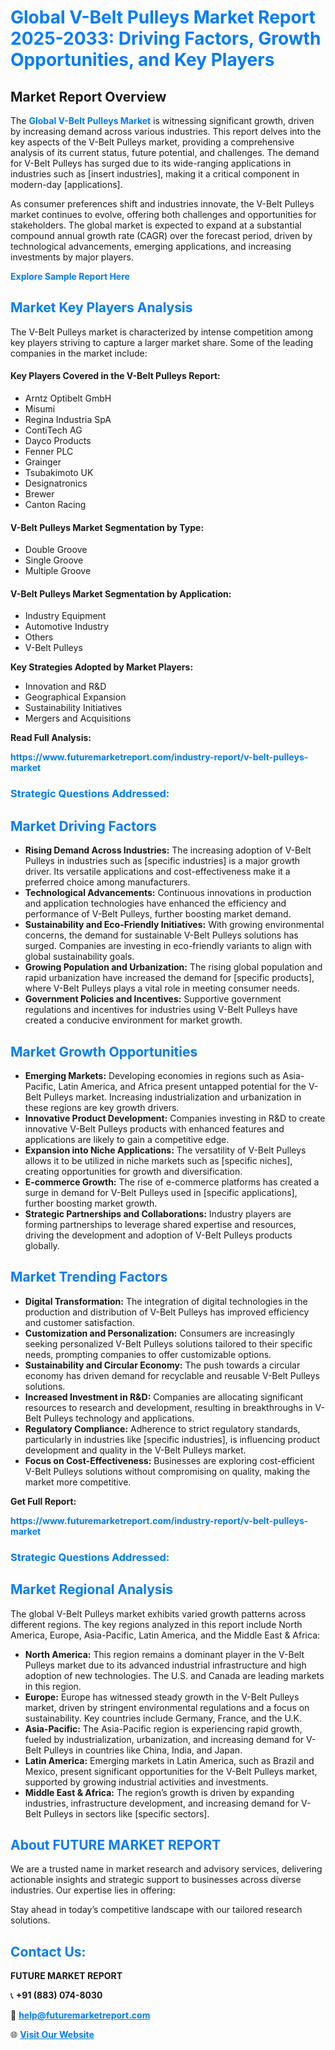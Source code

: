 <h1 style="color: #007BFF;">Global V-Belt Pulleys Market Report 2025-2033: Driving Factors, Growth Opportunities, and Key Players</h1>

<section id="overview">
<h2>Market Report Overview</h2>
<p>The <a href="https://www.futuremarketreport.com/industry-report/v-belt-pulleys-market" style="color: #007BFF; text-decoration: none;"><strong>Global V-Belt Pulleys Market</strong></a> is witnessing significant growth, driven by increasing demand across various industries. This report delves into the key aspects of the V-Belt Pulleys market, providing a comprehensive analysis of its current status, future potential, and challenges. The demand for V-Belt Pulleys has surged due to its wide-ranging applications in industries such as [insert industries], making it a critical component in modern-day [applications].</p>
<p>As consumer preferences shift and industries innovate, the V-Belt Pulleys market continues to evolve, offering both challenges and opportunities for stakeholders. The global market is expected to expand at a substantial compound annual growth rate (CAGR) over the forecast period, driven by technological advancements, emerging applications, and increasing investments by major players.</p>
</section>

<section id="overview">
<p><a href="https://www.futuremarketreport.com/request-sample/reportId=124248" style="color: #007BFF; text-decoration: none;"><strong>Explore Sample Report Here</strong></a></p>
</section>

<section id="key-players">
<h2 style="color: #007BFF;">Market Key Players Analysis</h2>
<p>The V-Belt Pulleys market is characterized by intense competition among key players striving to capture a larger market share. Some of the leading companies in the market include:</p>
<h4>Key Players Covered in the V-Belt Pulleys Report:</h4>
<ul><li>Arntz Optibelt GmbH</li><li>Misumi</li><li>Regina Industria SpA</li><li>ContiTech AG</li><li>Dayco Products</li><li>Fenner PLC</li><li>Grainger</li><li>Tsubakimoto UK</li><li>Designatronics</li><li>Brewer</li><li>Canton Racing</li></ul>
<h4>V-Belt Pulleys Market Segmentation by Type:</h4>
<ul><li>Double Groove</li><li>Single Groove</li><li>Multiple Groove</li></ul>

<h4>V-Belt Pulleys Market Segmentation by Application:</h4>
<ul><li>Industry Equipment</li><li>Automotive Industry</li><li>Others</li><li>V-Belt Pulleys</li></ul>
<p><strong>Key Strategies Adopted by Market Players:</strong></p>
<ul>
<li>Innovation and R&D</li>
<li>Geographical Expansion</li>
<li>Sustainability Initiatives</li>
<li>Mergers and Acquisitions</li>
</ul>
</section>

<section>
<p><strong>Read Full Analysis: </strong></p><a href="https://www.futuremarketreport.com/industry-report/v-belt-pulleys-market" style="color: #007BFF; text-decoration: none;"><strong>https://www.futuremarketreport.com/industry-report/v-belt-pulleys-market</strong></a>
<h3 style="color: #007BFF;">Strategic Questions Addressed:</h3>
</section>

<section id="driving-factors">
<h2 style="color: #007BFF;">Market Driving Factors</h2>
<ul>
<li><strong>Rising Demand Across Industries:</strong> The increasing adoption of V-Belt Pulleys in industries such as [specific industries] is a major growth driver. Its versatile applications and cost-effectiveness make it a preferred choice among manufacturers.</li>
<li><strong>Technological Advancements:</strong> Continuous innovations in production and application technologies have enhanced the efficiency and performance of V-Belt Pulleys, further boosting market demand.</li>
<li><strong>Sustainability and Eco-Friendly Initiatives:</strong> With growing environmental concerns, the demand for sustainable V-Belt Pulleys solutions has surged. Companies are investing in eco-friendly variants to align with global sustainability goals.</li>
<li><strong>Growing Population and Urbanization:</strong> The rising global population and rapid urbanization have increased the demand for [specific products], where V-Belt Pulleys plays a vital role in meeting consumer needs.</li>
<li><strong>Government Policies and Incentives:</strong> Supportive government regulations and incentives for industries using V-Belt Pulleys have created a conducive environment for market growth.</li>
</ul>
</section>

<section id="growth-opportunities">
<h2 style="color: #007BFF;">Market Growth Opportunities</h2>
<ul>
<li><strong>Emerging Markets:</strong> Developing economies in regions such as Asia-Pacific, Latin America, and Africa present untapped potential for the V-Belt Pulleys market. Increasing industrialization and urbanization in these regions are key growth drivers.</li>
<li><strong>Innovative Product Development:</strong> Companies investing in R&D to create innovative V-Belt Pulleys products with enhanced features and applications are likely to gain a competitive edge.</li>
<li><strong>Expansion into Niche Applications:</strong> The versatility of V-Belt Pulleys allows it to be utilized in niche markets such as [specific niches], creating opportunities for growth and diversification.</li>
<li><strong>E-commerce Growth:</strong> The rise of e-commerce platforms has created a surge in demand for V-Belt Pulleys used in [specific applications], further boosting market growth.</li>
<li><strong>Strategic Partnerships and Collaborations:</strong> Industry players are forming partnerships to leverage shared expertise and resources, driving the development and adoption of V-Belt Pulleys products globally.</li>
</ul>
</section>

<section id="trending-factors">
<h2 style="color: #007BFF;">Market Trending Factors</h2>
<ul>
<li><strong>Digital Transformation:</strong> The integration of digital technologies in the production and distribution of V-Belt Pulleys has improved efficiency and customer satisfaction.</li>
<li><strong>Customization and Personalization:</strong> Consumers are increasingly seeking personalized V-Belt Pulleys solutions tailored to their specific needs, prompting companies to offer customizable options.</li>
<li><strong>Sustainability and Circular Economy:</strong> The push towards a circular economy has driven demand for recyclable and reusable V-Belt Pulleys solutions.</li>
<li><strong>Increased Investment in R&D:</strong> Companies are allocating significant resources to research and development, resulting in breakthroughs in V-Belt Pulleys technology and applications.</li>
<li><strong>Regulatory Compliance:</strong> Adherence to strict regulatory standards, particularly in industries like [specific industries], is influencing product development and quality in the V-Belt Pulleys market.</li>
<li><strong>Focus on Cost-Effectiveness:</strong> Businesses are exploring cost-efficient V-Belt Pulleys solutions without compromising on quality, making the market more competitive.</li>
</ul>
</section>

<section>
<p><strong>Get Full Report: </strong></p><a href="https://www.futuremarketreport.com/industry-report/v-belt-pulleys-market" style="color: #007BFF; text-decoration: none;"><strong>https://www.futuremarketreport.com/industry-report/v-belt-pulleys-market</strong></a>
<h3 style="color: #007BFF;">Strategic Questions Addressed:</h3>
</section>


<section id="regional-analysis">
<h2 style="color: #007BFF;">Market Regional Analysis</h2>
<p>The global V-Belt Pulleys market exhibits varied growth patterns across different regions. The key regions analyzed in this report include North America, Europe, Asia-Pacific, Latin America, and the Middle East & Africa:</p>
<ul>
<li><strong>North America:</strong> This region remains a dominant player in the V-Belt Pulleys market due to its advanced industrial infrastructure and high adoption of new technologies. The U.S. and Canada are leading markets in this region.</li>
<li><strong>Europe:</strong> Europe has witnessed steady growth in the V-Belt Pulleys market, driven by stringent environmental regulations and a focus on sustainability. Key countries include Germany, France, and the U.K.</li>
<li><strong>Asia-Pacific:</strong> The Asia-Pacific region is experiencing rapid growth, fueled by industrialization, urbanization, and increasing demand for V-Belt Pulleys in countries like China, India, and Japan.</li>
<li><strong>Latin America:</strong> Emerging markets in Latin America, such as Brazil and Mexico, present significant opportunities for the V-Belt Pulleys market, supported by growing industrial activities and investments.</li>
<li><strong>Middle East & Africa:</strong> The region’s growth is driven by expanding industries, infrastructure development, and increasing demand for V-Belt Pulleys in sectors like [specific sectors].</li>
</ul>
</section>

<footer>
<h2 style="color: #007BFF;">About FUTURE MARKET REPORT</h2>
<p>We are a trusted name in market research and advisory services, delivering actionable insights and strategic support to businesses across diverse industries. Our expertise lies in offering:</p>

<p>Stay ahead in today’s competitive landscape with our tailored research solutions.</p>

<h2 style="color: #007BFF;">Contact Us:</h2>
<p><strong>FUTURE MARKET REPORT</strong></p>
<p>📞 <strong>+91 (883) 074-8030</strong></p>
<p>📧 <strong><a href="mailto:help@futuremarketreport.com" style="color: #007BFF;">help@futuremarketreport.com</a></strong></p>
<p>🌐 <strong><a href="https://www.futuremarketreport.com/" style="color: #007BFF;">Visit Our Website</a></strong></p>
</footer>